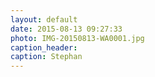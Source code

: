 ```yaml
---
layout: default
date: 2015-08-13 09:27:33
photo: IMG-20150813-WA0001.jpg
caption_header:  
caption: Stephan
---
```

